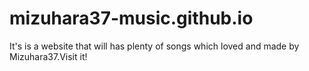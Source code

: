 # mizuhara37-music.github.io
It's is a website that will has plenty of songs which loved and made by Mizuhara37.Visit it!
